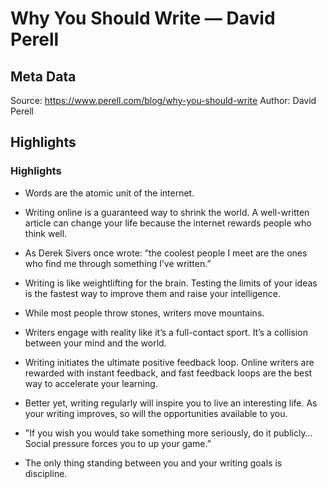 # Why You Should Write — David Perell

## Meta Data

Source:  https://www.perell.com/blog/why-you-should-write 
Author: David Perell

## Highlights

### Highlights

- Words are the atomic unit of the internet.
- Writing online is a guaranteed way to shrink the world. A well-written article can change your life because the internet rewards people who think well.
- As Derek Sivers once wrote: “the coolest people I meet are the ones who find me through something I’ve written.”
- Writing is like weightlifting for the brain. Testing the limits of your ideas is the fastest way to improve them and raise your intelligence. 
- While most people throw stones, writers move mountains.
  
- Writers engage with reality like it’s a full-contact sport. It’s a collision between your mind and the world.
- Writing initiates the ultimate positive feedback loop. Online writers are rewarded with instant feedback, and fast feedback loops are the best way to accelerate your learning.
- Better yet, writing regularly will inspire you to live an interesting life. As your writing improves, so will the opportunities available to you.
- "If you wish you would take something more seriously, do it publicly… Social pressure forces you to up your game.”
- The only thing standing between you and your writing goals is discipline.
